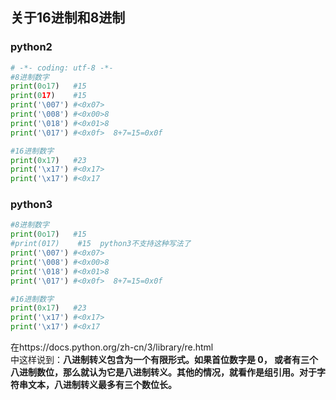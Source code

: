 ## 关于16进制和8进制
### python2
```python
# -*- coding: utf-8 -*-
#8进制数字
print(0o17)   #15
print(017)    #15
print('\007') #<0x07>
print('\008') #<0x00>8
print('\018') #<0x01>8
print('\017') #<0x0f>  8+7=15=0x0f

#16进制数字
print(0x17)   #23
print('\x17') #<0x17>
print('\x17') #<0x17
```

### python3
```python
#8进制数字
print(0o17)   #15
#print(017)    #15  python3不支持这种写法了
print('\007') #<0x07>
print('\008') #<0x00>8
print('\018') #<0x01>8
print('\017') #<0x0f>  8+7=15=0x0f

#16进制数字
print(0x17)   #23
print('\x17') #<0x17>
print('\x17') #<0x17
```

在https://docs.python.org/zh-cn/3/library/re.html  
中这样说到：**八进制转义包含为一个有限形式。如果首位数字是 0， 或者有三个八进制数位，那么就认为它是八进制转义。其他的情况，就看作是组引用。对于字符串文本，八进制转义最多有三个数位长。**
